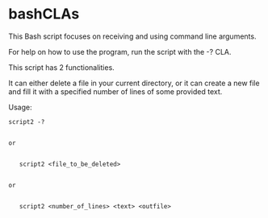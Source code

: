 # bashCLAs
This Bash script focuses on receiving and using command line arguments.

For help on how to use the program, run the script with the -? CLA.

This script has 2 functionalities. 

It can either delete a file in your current directory, or it can create a new file and fill it with a specified number of lines of some provided text.

Usage: 


    script2 -?


    or
    
    
       script2 <file_to_be_deleted>
       
       
    or
    
    
       script2 <number_of_lines> <text> <outfile>
